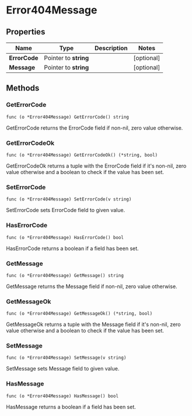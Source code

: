 # Error404Message



## Properties

|Name | Type | Description | Notes|
|------------ | ------------- | ------------- | -------------|
|**ErrorCode** | Pointer to **string** |  | [optional] |
|**Message** | Pointer to **string** |  | [optional] |

## Methods


### GetErrorCode

`func (o *Error404Message) GetErrorCode() string`

GetErrorCode returns the ErrorCode field if non-nil, zero value otherwise.

### GetErrorCodeOk

`func (o *Error404Message) GetErrorCodeOk() (*string, bool)`

GetErrorCodeOk returns a tuple with the ErrorCode field if it's non-nil, zero value otherwise
and a boolean to check if the value has been set.

### SetErrorCode

`func (o *Error404Message) SetErrorCode(v string)`

SetErrorCode sets ErrorCode field to given value.

### HasErrorCode

`func (o *Error404Message) HasErrorCode() bool`

HasErrorCode returns a boolean if a field has been set.

### GetMessage

`func (o *Error404Message) GetMessage() string`

GetMessage returns the Message field if non-nil, zero value otherwise.

### GetMessageOk

`func (o *Error404Message) GetMessageOk() (*string, bool)`

GetMessageOk returns a tuple with the Message field if it's non-nil, zero value otherwise
and a boolean to check if the value has been set.

### SetMessage

`func (o *Error404Message) SetMessage(v string)`

SetMessage sets Message field to given value.

### HasMessage

`func (o *Error404Message) HasMessage() bool`

HasMessage returns a boolean if a field has been set.



